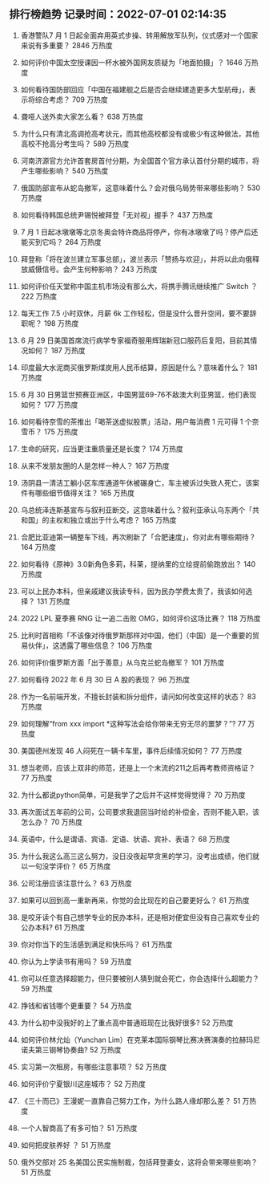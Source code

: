 
## 排行榜趋势 记录时间：2022-07-01 02:14:35
  
  1. 香港警队7 月 1 日起全面弃用英式步操、转用解放军队列，仪式感对一个国家来说有多重要？ 2846 万热度
    
  2. 如何评价中国太空授课因一杯水被外国网友质疑为「地面拍摄」？ 1646 万热度
    
  3. 如何看待国防部回应「中国在福建舰之后是否会继续建造更多大型航母」，表示将综合考虑？ 709 万热度
    
  4. 聋哑人送外卖大家怎么看？ 638 万热度
    
  5. 为什么只有清北高调抢高考状元，而其他高校都没有或极少有这种做法，其他高校不抢高分考生吗？ 589 万热度
    
  6. 河南济源官方允许首套房首付分期，为全国首个官方承认首付分期的城市，将产生哪些影响？ 540 万热度
    
  7. 俄国防部宣布从蛇岛撤军，这意味着什么？会对俄乌局势带来哪些影响？ 530 万热度
    
  8. 如何看待韩国总统尹锡悦被拜登「无对视」握手？ 437 万热度
    
  9. 7 月 1 日起冰墩墩等北京冬奥会特许商品将停产，你有冰墩墩了吗？停产后还能买到它吗？ 264 万热度
    
  10. 拜登称「将在波兰建立军事总部」，波兰表示「赞扬与欢迎」，并将以此向俄释放威慑信号。会产生何种影响？ 243 万热度
    
  11. 如何评价任天堂称中国主机市场没有那么大，将携手腾讯继续推广 Switch ？ 222 万热度
    
  12. 每天工作 7.5 小时双休，月薪 6k 工作轻松，但是没什么晋升空间，要不要辞职呢？ 198 万热度
    
  13. 6 月 29 日美国首席流行病学专家福奇服用辉瑞新冠口服药后复阳，目前其情况如何？ 187 万热度
    
  14. 印度最大水泥商买俄罗斯煤炭用人民币结算，原因是什么？意味着什么？ 181 万热度
    
  15. 6 月 30 日男篮世预赛亚洲区，中国男篮69-76不敌澳大利亚男篮，他们表现如何？ 177 万热度
    
  16. 如何看待奈雪的茶推出「喝茶送虚拟股票」活动，用户每消费 1 元可得 1 个奈雪币？ 175 万热度
    
  17. 生命的研究，应当更注重质量还是长度？ 174 万热度
    
  18. 从来不发朋友圈的人是怎样一种人？ 167 万热度
    
  19. 汤阴县一清洁工躺小区车库通道午休被碾身亡，车主被诉过失致人死亡，该案件有哪些细节值得关注？ 165 万热度
    
  20. 乌总统泽连斯基宣布与叙利亚断交，这意味着什么？叙利亚承认乌东两个「共和国」的主权和独立或出于什么考虑？ 165 万热度
    
  21. 合肥比亚迪第一辆整车下线，再次刷新了「合肥速度」，你对此有哪些期待？ 164 万热度
    
  22. 如何看待《原神》3.0新角色多莉，科莱，提纳里的立绘提前偷跑放出？ 140 万热度
    
  23. 可以上民办本科，但亲戚建议我读专科，因为民办学费太贵了，我该如何选择？ 131 万热度
    
  24. 2022 LPL 夏季赛 RNG 让一追二击败 OMG，如何评价这场比赛？ 118 万热度
    
  25. 比利时首相称「不该像对待俄罗斯那样对中国，他们（中国）是一个重要的贸易伙伴」，这透露了哪些信息？ 106 万热度
    
  26. 如何评价俄罗斯方面「出于善意」从乌克兰蛇岛撤军？ 101 万热度
    
  27. 如何看待 2022 年 6 月 30 日 A 股的表现？ 96 万热度
    
  28. 作为一名前端开发，不擅长封装和拆分组件，请问如何改变这样的状态？ 83 万热度
    
  29. 如何理解“from xxx import *这种写法会给你带来无穷无尽的噩梦？”? 77 万热度
    
  30. 美国德州发现 46 人闷死在一辆卡车里，事件后续情况如何？ 77 万热度
    
  31. 想当老师，应该上双非的师范，还是上一个末流的211之后再考教师资格证？ 77 万热度
    
  32. 为什么都说python简单，可是我学了之后并不这样觉得觉得？ 70 万热度
    
  33. 再次面试五年前的公司，公司要求我退回当时给的补偿金，否则不能入职，该怎么办？ 70 万热度
    
  34. 英语中，什么是谓语、宾语、定语、状语、宾补、表语？ 68 万热度
    
  35. 为什么我这么高三这么努力，没日没夜起早贪黑的学习，没考出成绩，他们就以一句没学评价？ 65 万热度
    
  36. 公司注册应该注意什么？ 63 万热度
    
  37. 如果可以回到高一重新再来，你觉的会比现在的自己要更好么？ 61 万热度
    
  38. 是咬牙读个有自己想学专业的民办本科，还是相对便宜但没有自己喜欢专业的公办本科? 61 万热度
    
  39. 你对你当下的生活感到满足和快乐吗？ 61 万热度
    
  40. 你认为上学读书有用吗？ 59 万热度
    
  41. 你可以任意选择超能力，但只要被别人猜到就会死亡，你会选择什么超能力？ 59 万热度
    
  42. 挣钱和省钱哪个更重要？ 54 万热度
    
  43. 为什么初中没我好的上了重点高中普通班现在比我好很多? 52 万热度
    
  44. 如何评价林允灿（Yunchan Lim）在克莱本国际钢琴比赛决赛演奏的拉赫玛尼诺夫第三钢琴协奏曲? 52 万热度
    
  45. 实习第一次租房，有哪些注意事项？ 52 万热度
    
  46. 如何评价宁夏银川这座城市？ 52 万热度
    
  47. 《三十而已》王漫妮一直靠自己努力工作，为什么路人缘却那么差？ 51 万热度
    
  48. 一个人智商高了有多可怕？ 51 万热度
    
  49. 如何把皮肤养好 ？ 51 万热度
    
  50. 俄外交部对 25 名美国公民实施制裁，包括拜登妻女，这将会带来哪些影响？ 51 万热度
    